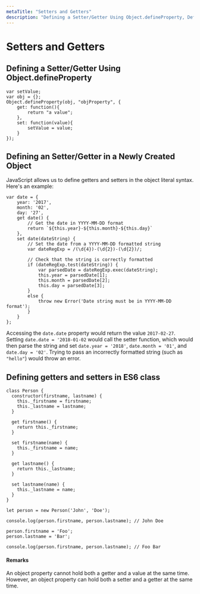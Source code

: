 ```yaml
---
metaTitle: "Setters and Getters"
description: "Defining a Setter/Getter Using Object.defineProperty, Defining an Setter/Getter in a Newly Created Object, Defining getters and setters in ES6 class"
---
```


# Setters and Getters




## Defining a Setter/Getter Using Object.defineProperty


```
var setValue;
var obj = {};
Object.defineProperty(obj, "objProperty", {
    get: function(){
        return "a value";
    },
    set: function(value){
        setValue = value;
    }
});

```



## Defining an Setter/Getter in a Newly Created Object


JavaScript allows us to define getters and setters in the object literal syntax. Here's an example:

```
var date = {
    year: '2017',
    month: '02',
    day: '27',
    get date() {
        // Get the date in YYYY-MM-DD format
        return `${this.year}-${this.month}-${this.day}`
    },
    set date(dateString) {
        // Set the date from a YYYY-MM-DD formatted string
        var dateRegExp = /(\d{4})-(\d{2})-(\d{2})/;
        
        // Check that the string is correctly formatted
        if (dateRegExp.test(dateString)) {
            var parsedDate = dateRegExp.exec(dateString);
            this.year = parsedDate[1];
            this.month = parsedDate[2];
            this.day = parsedDate[3];
        }
        else {
            throw new Error('Date string must be in YYYY-MM-DD format');
        }
    }
};

```

Accessing the `date.date` property would return the value `2017-02-27`.  Setting `date.date = '2018-01-02` would call the setter function, which would then parse the string and set `date.year = '2018'`, `date.month = '01'`, and `date.day = '02'`. Trying to pass an incorrectly formatted string (such as `"hello"`) would throw an error.



## Defining getters and setters in ES6 class


```
class Person {
  constructor(firstname, lastname) {
    this._firstname = firstname;
    this._lastname = lastname;
  }

  get firstname() {
    return this._firstname;
  }

  set firstname(name) {
    this._firstname = name;
  }

  get lastname() {
    return this._lastname;
  }

  set lastname(name) {
    this._lastname = name;
  }
}

let person = new Person('John', 'Doe');

console.log(person.firstname, person.lastname); // John Doe

person.firstname = 'Foo';
person.lastname = 'Bar';

console.log(person.firstname, person.lastname); // Foo Bar

```



#### Remarks


An object property cannot hold both a getter and a value at the same time. However, an object property can hold both a setter and a getter at the same time.


